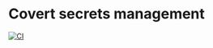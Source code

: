 # Covert secrets management

[![CI](https://github.com/fmeringdal/covert/actions/workflows/ci.yml/badge.svg)](https://github.com/fmeringdal/covert/actions/workflows/ci.yml)
